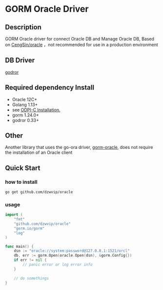 # GORM Oracle Driver


## Description

GORM Oracle driver for connect Oracle DB and Manage Oracle DB, Based on [CengSin/oracle](https://github.com/CengSin/oracle)
，not recommended for use in a production environment
## DB Driver
[godror](https://github.com/godror/godror) 
## Required dependency Install
- Oracle 12C+
- Golang 1.13+
- see [ODPI-C Installation.](https://oracle.github.io/odpi/doc/installation.html)
- gorm 1.24.0+
- godror 0.33+
## Other
Another library that uses the go-ora driver, [gorm-oracle](https://github.com/dzwvip/gorm-oracle), does not require the installation of an Oracle client
## Quick Start
### how to install 
```bash
go get github.com/dzwvip/oracle
```
###  usage

```go
import (
	"fmt"
	"github.com/dzwvip/oracle"
	"gorm.io/gorm"
	"log"
)

func main() {
    dsn := "oracle://system:password@127.0.0.1:1521/orcl"
    db, err := gorm.Open(oracle.Open(dsn), &gorm.Config{})
    if err != nil {
        // panic error or log error info
    } 
    
    // do somethings
}
```
